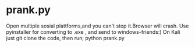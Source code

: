 # prank.py
Open multiple sosial plattforms,and you can't stop it.Browser will crash.
Use pyinstaller for converting to .exe , and send to windows-friends:)
On Kali just git clone the code,
then run; python prank.py 
